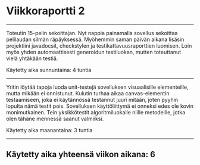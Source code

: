 # Viikkoraportti 2
---
Toteutin 15-pelin sekoittajan. Nyt nappia painamalla sovellus sekoittaa pelilaudan silmän räpäyksessä. Myöhemmin saman päivän aikana lisäsin projektiini javadocsit, checkstylen ja testikattavuusraporttien luomisen. Loin myös yhden automaattisesti generoidun testiluokan, mutten toteuttanut vielä yhtäkään testiä.

Käytetty aika sunnuntaina: 4 tuntia

---
Yritin löytää tapoja luoda unit-testejä sovelluksen visuaalisille elementeille, mutta mikään ei onnistunut. Kulutin turhaa aikaa canvas-elementin testaamiseen, joka ei käytännössä testannut juuri mitään, joten pyyhin lopulta nämä testit pois. Sovelluksen käyttöliittymä ei onneksi edes ole kovin monimutkainen. Tein yksikkötestit algoritmiluokalle niille metodeille, jotka olen tähäne mennessä saanut valmiiksi.

Käytetty aika maanantaina: 3 tuntia

---
Käytetty aika yhteensä viikon aikana: 6
-